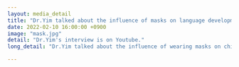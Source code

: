 ```yaml
---
layout: media_detail
title: "Dr.Yim talked about the influence of masks on language development"
date: 2022-02-10 16:00:00 +0900
image: "mask.jpg"
detail: "Dr.Yim's interview is on Youtube." 
long_detail: "Dr.Yim talked about the influence of wearing masks on children's language development. You can watch her interview here:<iframe width="560" height="315" src="https://www.youtube.com/embed/ZyOkCKoSu-8" title="YouTube video player" frameborder="0" allow="accelerometer; autoplay; clipboard-write; encrypted-media; gyroscope; picture-in-picture; web-share" allowfullscreen></iframe> "

---
```


